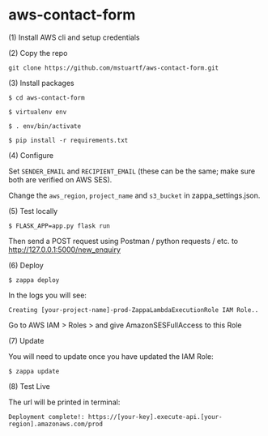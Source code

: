 # aws-contact-form


(1) Install AWS cli and setup credentials

(2) Copy the repo

`git clone https://github.com/mstuartf/aws-contact-form.git`

(3) Install packages

`$ cd aws-contact-form`

`$ virtualenv env`

`$ . env/bin/activate`

`$ pip install -r requirements.txt`

(4) Configure

Set `SENDER_EMAIL` and `RECIPIENT_EMAIL` (these can be the same; make sure both are verified on AWS SES).

Change the `aws_region`, `project_name` and `s3_bucket` in zappa_settings.json.

(5) Test locally

`$ FLASK_APP=app.py flask run`

Then send a POST request using Postman / python requests / etc. to http://127.0.0.1:5000/new_enquiry

(6) Deploy

`$ zappa deploy`

In the logs you will see:

`Creating [your-project-name]-prod-ZappaLambdaExecutionRole IAM Role..`

Go to AWS IAM > Roles > and give AmazonSESFullAccess to this Role

(7) Update

You will need to update once you have updated the IAM Role:

`$ zappa update`

(8) Test Live

The url will be printed in terminal: 

`Deployment complete!: https://[your-key].execute-api.[your-region].amazonaws.com/prod`
